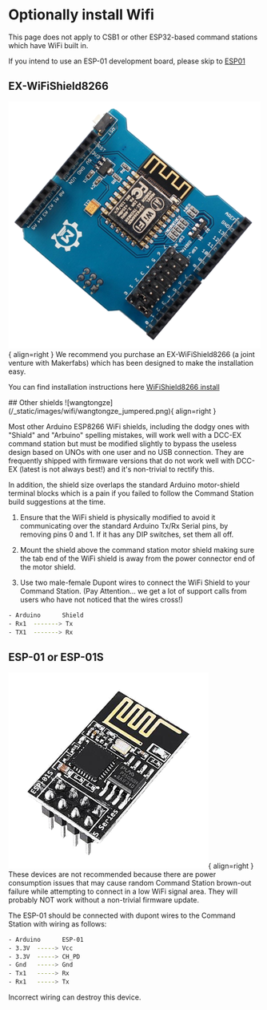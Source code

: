 # Optionally install Wifi

This page does not apply to CSB1 or other ESP32-based command stations which have WiFi built in.

If you intend to use an ESP-01 development board, please skip to [ESP01](#esp-01-or-esp-01s)

## EX-WiFiShield8266

![WiFiShield8266](/_static/images/wifi/makerfabs-esp8266-wifi-shield.png){ align=right }
We recommend you purchase an EX-WiFiShield8266 (a joint venture with Makerfabs) which has been designed to make the installation easy.

You can find installation instructions here [WiFiShield8266 install](/diy/20-mega-easy.md#optionally-install-wifishield)

<div style="clear: both;"></div>
## Other shields
![wangtongze](/_static/images/wifi/wangtongze_jumpered.png){ align=right }

Most other Arduino ESP8266 WiFi shields, including the dodgy ones with "Shiald" and "Arbuino" spelling mistakes, will work well with a DCC-EX command station but must be modified slightly to bypass the useless design based on UNOs with one user and no USB connection. They are frequently shipped with firmware versions that do not work well with DCC-EX (latest is not always
best!) and it's non-trivial to rectify this.

In addition, the shield size overlaps the standard Arduino motor-shield terminal blocks which is a pain if you failed to follow the Command Station build suggestions at the time.

1. Ensure that the WiFi shield is physically modified to avoid it communicating over the standard Arduino Tx/Rx Serial pins, by removing pins 0 and 1. If it has any DIP switches, set them all off.

2. Mount the shield above the command station motor shield making sure the tab end of the WiFi shield is away from the power connector end of the motor shield.

3. Use two male-female Dupont wires to connect the WiFi Shield to your Command Station. (Pay Attention... we get a lot of support calls from users who have not noticed that the wires cross!)

```bash
- Arduino      Shield
- Rx1  -------> Tx
- TX1  -------> Rx
```

<div style="clear: both;"></div>

## ESP-01 or ESP-01S

![ESP01](/_static/images/wifi/esp-01s_2.png){ align=right }
These devices are not recommended because there are power consumption issues that may cause random Command Station brown-out failure while attempting to connect in a low WiFi signal area.  They will probably NOT work without a non-trivial firmware update.

The ESP-01 should be connected with dupont wires to the Command Station with wiring as follows:

```bash
- Arduino      ESP-01
- 3.3V  -----> Vcc
- 3.3V  -----> CH_PD
- Gnd   -----> Gnd
- Tx1   -----> Rx
- Rx1   -----> Tx
```

Incorrect wiring can destroy this device.
